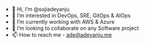 - 👋 Hi, I’m @sojiadeyanju
- 👀 I’m interested in DevOps, SRE, GitOps & AIOps
- 🌱 I’m currently working with AWS & Azure
- 💞️ I’m looking to collaborate on any Software project
- 📫 How to reach me - ade@adeyanju.me
<!---
sojiadeyanju/sojiadeyanju is a ✨ special ✨ repository because its `README.md` (this file) appears on your GitHub profile.
You can click the Preview link to take a look at your changes.
--->
